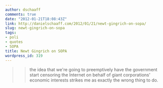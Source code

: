```yaml
---
author: dschaaff
comments: true
date: "2012-01-21T18:08:43Z"
link: http://danielschaaff.com/2012/01/21/newt-gingrich-on-sopa/
slug: newt-gingrich-on-sopa
tags:
- poli
- quotes
- SOPA
title: Newt Gingrich on SOPA
wordpress_id: 319
---
```


<blockquote>

> 
> the idea that we're going to preemptively have the government start censoring the Internet on behalf of giant corporations' economic interests strikes me as exactly the wrong thing to do.
> 
> 
</blockquote>
